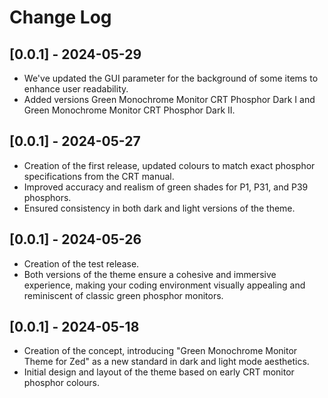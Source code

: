 # Change Log

## [0.0.1] - 2024-05-29

-   We've updated the GUI parameter for the background of some items to enhance user readability.
-   Added versions Green Monochrome Monitor CRT Phosphor Dark I and Green Monochrome Monitor CRT Phosphor Dark II.

## [0.0.1] - 2024-05-27

-   Creation of the first release, updated colours to match exact phosphor specifications from the CRT manual.
-   Improved accuracy and realism of green shades for P1, P31, and P39 phosphors.
-   Ensured consistency in both dark and light versions of the theme.

## [0.0.1] - 2024-05-26

-   Creation of the test release.
-   Both versions of the theme ensure a cohesive and immersive experience, making your coding environment visually appealing and reminiscent of classic green phosphor monitors.

## [0.0.1] - 2024-05-18

-   Creation of the concept, introducing "Green Monochrome Monitor Theme for Zed" as a new standard in dark and light mode aesthetics.
-   Initial design and layout of the theme based on early CRT monitor phosphor colours.
